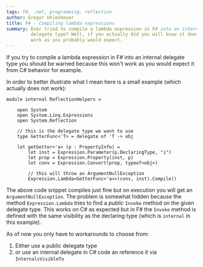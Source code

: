 ```yaml
---
tags: f#, .net, programming, reflection
author: Gregor Uhlenheuer
title: F# - Compiling lambda expressions
summary: Ever tried to compile a lambda expression in F# into an internal
         delegate type? Well, if you actually did you will know it does not
         work as you probably would expect.
---
```

If you try to compile a lambda expression in F# into an internal delegate type
you should be warned because this won't work as you would expect it from C#
behavior for example.

In order to better illustrate what I mean here is a small example (which
actually does not work):

~~~ {.fsharp}
module internal ReflectionHelpers =

    open System
    open System.Linq.Expressions
    open System.Reflection

    // this is the delegate type we want to use
    type GetterFunc<'T> = delegate of 'T -> obj

    let getGetter<'a> (p : PropertyInfo) =
        let inst = Expression.Parameter(p.DeclaringType, "i")
        let prop = Expression.Property(inst, p)
        let conv = Expression.Convert(prop, typeof<obj>)

        // this will throw an ArgumentNullException
        Expression.Lambda<GetterFunc<'a>>(conv, inst).Compile()
~~~

The above code snippet compiles just fine but on execution you will get an
`ArgumentNullException`. The problem is somewhat hidden because the method
`Expression.Lambda` tries to find a *public* `Invoke` method on the given
delegate type. This works on C# as expected but in F# the `Invoke` method is
defined with the same visibility as the declaring type (which is `internal` in
this example).

As of now you only have to workarounds to choose from:

1. Either use a public delegate type
2. or use an internal delegate in C# code an reference it via
   `InternalsVisibleTo`
